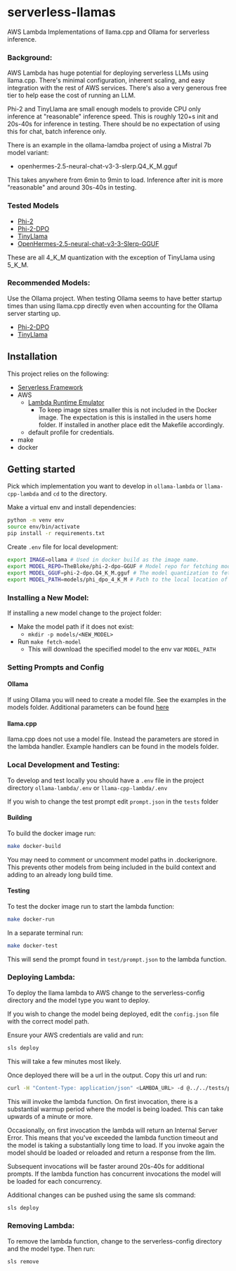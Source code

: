 # serverless-llamas
AWS Lambda Implementations of llama.cpp and Ollama for serverless inference.

### Background:

AWS Lambda has huge potential for deploying serverless LLMs using llama.cpp. There's minimal configuration, inherent scaling, and easy integration with the rest of AWS services. There's also a very generous free tier to help ease the cost of running an LLM.

Phi-2 and TinyLlama are small enough models to provide CPU only inference at "reasonable" inference speed. This is roughly 120+s init and 20s-40s for inference in testing. There should be no expectation of using this for chat, batch inference only.

There is an example in the ollama-lamdba project of using a Mistral 7b model variant: 
- openhermes-2.5-neural-chat-v3-3-slerp.Q4_K_M.gguf

This takes anywhere from 6min to 9min to load. Inference after init is more "reasonable" and around 30s-40s in testing. 

### Tested Models
- [Phi-2](https://huggingface.co/TheBloke/phi-2-GGUF)
- [Phi-2-DPO](https://huggingface.co/TheBloke/phi-2-dpo-GGUF)
- [TinyLlama](https://huggingface.co/TheBloke/TinyLlama-1.1B-Chat-v1.0-GGUF)
- [OpenHermes-2.5-neural-chat-v3-3-Slerp-GGUF](https://huggingface.co/TheBloke/OpenHermes-2.5-neural-chat-v3-3-Slerp-GGUF)

These are all 4_K_M quantization with the exception of TinyLlama using 5_K_M.

### Recommended Models:
Use the Ollama project. When testing Ollama seems to have better startup times than using llama.cpp directly even when accounting for the Ollama server starting up.

- [Phi-2-DPO](https://huggingface.co/TheBloke/phi-2-dpo-GGUF)
- [TinyLlama](https://huggingface.co/TheBloke/TinyLlama-1.1B-Chat-v1.0-GGUF)

## Installation

This project relies on the following:
- [Serverless Framework](https://www.serverless.com/framework/docs/getting-started/)
- AWS
    - [Lambda Runtime Emulator](https://docs.aws.amazon.com/lambda/latest/dg/python-image.html#python-image-instructions)
        - To keep image sizes smaller this is not included in the Docker image. The expectation is this is installed in the users home folder. If installed in another place edit the Makefile accordingly.
    - default profile for credentials.
- make
- docker

## Getting started
Pick which implementation you want to develop in ```ollama-lambda``` or ```llama-cpp-lambda``` and ```cd``` to the directory.

Make a virtual env and install dependencies:
```bash
python -m venv env
source env/bin/activate
pip install -r requirements.txt
```

Create ```.env``` file for local development:
```bash
export IMAGE=ollama # Used in docker build as the image name.
export MODEL_REPO=TheBloke/phi-2-dpo-GGUF # Model repo for fetching models.
export MODEL_GGUF=phi-2-dpo.Q4_K_M.gguf # The model quantization to fetch.
export MODEL_PATH=models/phi_dpo_4_K_M # Path to the local location of the model. Note you must create this.
```

### Installing a New Model:
If installing a new model change to the project folder:
- Make the model path if it does not exist:
    - ```mkdir -p models/<NEW_MODEL>```
- Run ```make fetch-model``` 
    - This will download the specified model to the env var ```MODEL_PATH```

### Setting Prompts and Config
#### Ollama
If using Ollama you will need to create a model file. See the examples in the models folder. Additional parameters can be found [here](https://github.com/ollama/ollama/blob/main/docs/modelfile.md#valid-parameters-and-values)

#### llama.cpp
llama.cpp does not use a model file. Instead the parameters are stored in the lambda handler. Example handlers can be found in the models folder.

### Local Development and Testing:
To develop and test locally you should have a ```.env``` file in the project directory ```ollama-lambda/.env``` or ```llama-cpp-lambda/.env```

If you wish to change the test prompt edit ```prompt.json``` in the ```tests``` folder

#### Building
To build the docker image run:
```bash
make docker-build
```
You may need to comment or uncomment model paths in .dockerignore. This prevents other models from being included in the build context and adding to an already long build time.

#### Testing
To test the docker image run to start the lambda function:
```bash
make docker-run
```

In a separate terminal run:
```bash
make docker-test
```

This will send the prompt found in ```test/prompt.json``` to the lambda function.

### Deploying Lambda:
To deploy the llama lambda to AWS change to the serverless-config directory and the model type you want to deploy.

If you wish to change the model being deployed, edit the ```config.json``` file with the correct model path.

Ensure your AWS credentials are valid and run:
```bash
sls deploy
```

This will take a few minutes most likely.

Once deployed there will be a url in the output. Copy this url and run:

```bash
curl -H "Content-Type: application/json" <LAMBDA_URL> -d @../../tests/prompt.json
```

This will invoke the lambda function. On first invocation, there is a substantial warmup period where the model is being loaded. This can take upwards of a minute or more. 

Occasionally, on first invocation the lambda will return an Internal Server Error. This means that you've exceeded the lambda function timeout and the model is taking a substantially long time to load. If you invoke again the model should be loaded or reloaded and return a response from the llm.

Subsequent invocations will be faster around 20s-40s for additional prompts. If the lambda function has concurrent invocations the model will be loaded for each concurrency.

Additional changes can be pushed using the same sls command:
```bash
sls deploy
```

### Removing Lambda:
To remove the lambda function, change to the serverless-config directory and the model type. Then run:
```bash
sls remove
```
